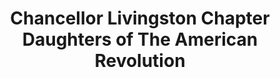 ---
layout: repo
title: "Chancellor Livingston Chapter Daughters of The American Revolution"
id: 22078
permalink: repos/22078/
---